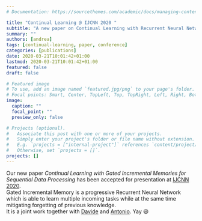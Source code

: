 ```yaml
---
# Documentation: https://sourcethemes.com/academic/docs/managing-content/

title: "Continual Learning @ IJCNN 2020 "
subtitle: "A new paper on Continual Learning with Recurrent Neural Networks has been accepted at IJCNN 2020"
summary: ""
authors: [andrea]
tags: [continual-learning, paper, conference]
categories: [publications]
date: 2020-03-21T10:01:42+01:00
lastmod: 2020-03-21T10:01:42+01:00
featured: false
draft: false

# Featured image
# To use, add an image named `featured.jpg/png` to your page's folder.
# Focal points: Smart, Center, TopLeft, Top, TopRight, Left, Right, BottomLeft, Bottom, BottomRight.
image:
  caption: ""
  focal_point: ""
  preview_only: false

# Projects (optional).
#   Associate this post with one or more of your projects.
#   Simply enter your project's folder or file name without extension.
#   E.g. `projects = ["internal-project"]` references `content/project/deep-learning/index.md`.
#   Otherwise, set `projects = []`.
projects: []
---
```

Our new paper _Continual Learning with Gated Incremental Memories for Sequential Data Processing_ has been accepted for presentation at [IJCNN 2020](https://wcci2020.org/).  
Gated Incremental Memory is a progressive Recurrent Neural Network which is able to learn multiple incoming tasks while at the same time mitigating forgetting of previous knowledge.  
It is a joint work together with [Davide](http://pages.di.unipi.it/bacciu/) and [Antonio](http://pages.di.unipi.it/carta/). Yay :smiley:

